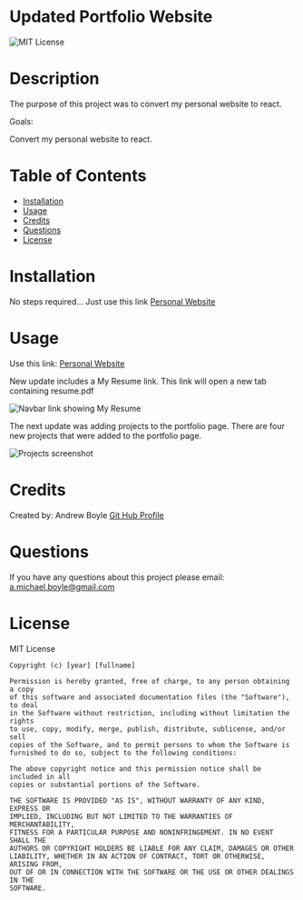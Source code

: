 # Updated Portfolio Website

![MIT License](https://img.shields.io/badge/license-MIT%20License-blue.svg)

# Description

The purpose of this project was to convert my personal website to react.

Goals:

Convert my personal website to react.

# Table of Contents

- [Installation](#installation)
- [Usage](#usage)
- [Credits](#credits)
- [Questions](#questions)
- [License](#license)

# Installation

No steps required... Just use this link [Personal Website](https://andyb2.github.io/updatedPersonalWebsite/)

# Usage

Use this link: [Personal Website](https://andyb2.github.io/updatedPersonalWebsite/)

New update includes a My Resume link. This link will open a new tab containing resume.pdf

![Navbar link showing My Resume](/public/assets/screenshots/readmeSS/navbarResumeSS.JPG)

The next update was adding projects to the portfolio page. There are four new projects that were added to the portfolio page.

![Projects screenshot](/public/assets/screenshots/readmeSS/newProjectsSS.JPG)

# Credits

Created by:
Andrew Boyle
[Git Hub Profile](https://github.com/Andyb2)

# Questions

If you have any questions about this project please email:
a.michael.boyle@gmail.com

# License

MIT License

    Copyright (c) [year] [fullname]

    Permission is hereby granted, free of charge, to any person obtaining a copy
    of this software and associated documentation files (the "Software"), to deal
    in the Software without restriction, including without limitation the rights
    to use, copy, modify, merge, publish, distribute, sublicense, and/or sell
    copies of the Software, and to permit persons to whom the Software is
    furnished to do so, subject to the following conditions:

    The above copyright notice and this permission notice shall be included in all
    copies or substantial portions of the Software.

    THE SOFTWARE IS PROVIDED "AS IS", WITHOUT WARRANTY OF ANY KIND, EXPRESS OR
    IMPLIED, INCLUDING BUT NOT LIMITED TO THE WARRANTIES OF MERCHANTABILITY,
    FITNESS FOR A PARTICULAR PURPOSE AND NONINFRINGEMENT. IN NO EVENT SHALL THE
    AUTHORS OR COPYRIGHT HOLDERS BE LIABLE FOR ANY CLAIM, DAMAGES OR OTHER
    LIABILITY, WHETHER IN AN ACTION OF CONTRACT, TORT OR OTHERWISE, ARISING FROM,
    OUT OF OR IN CONNECTION WITH THE SOFTWARE OR THE USE OR OTHER DEALINGS IN THE
    SOFTWARE.
